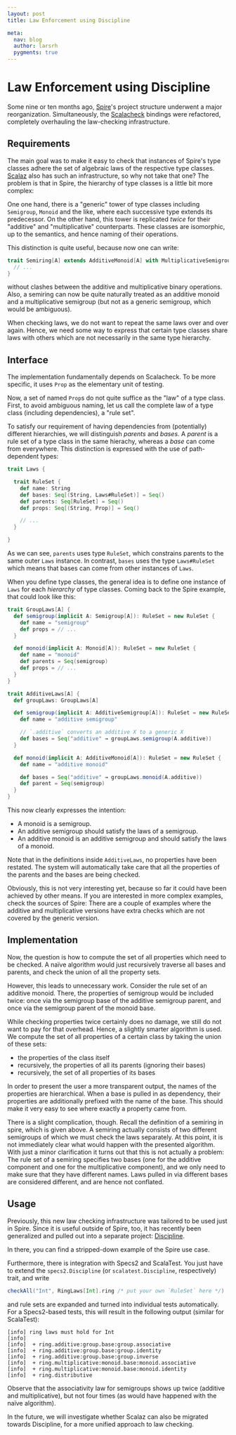 ```yaml
---
layout: post
title: Law Enforcement using Discipline

meta:
  nav: blog
  author: larsrh
  pygments: true
---
```


Law Enforcement using Discipline
================================

Some nine or ten months ago, [Spire](http://github.com/non/spire)'s project structure underwent a major reorganization.
Simultaneously, the [Scalacheck](http://www.scalacheck.org/) bindings were refactored, completely overhauling the law-checking infrastructure.

Requirements
------------

The main goal was to make it easy to check that instances of Spire's type classes adhere the set of algebraic laws of the respective type classes.
[Scalaz](https://github.com/scalaz/scalaz) also has such an infrastructure, so why not take that one?
The problem is that in Spire, the hierarchy of type classes is a little bit more complex:

One one hand, there is a "generic" tower of type classes including `Semigroup`, `Monoid` and the like, where each successive type extends its predecessor.
On the other hand, this tower is replicated *twice* for their "additive" and "multiplicative" counterparts.
These classes are isomorphic, up to the semantics, and hence naming of their operations.

This distinction is quite useful, because now one can write:

```scala
trait Semiring[A] extends AdditiveMonoid[A] with MultiplicativeSemigroup[A] {
  // ...
}
```

without clashes between the additive and multiplicative binary operations.
Also, a semiring can now be quite naturally treated as an additive monoid and a multiplicative semigroup (but not as a generic semigroup, which would be ambiguous).

When checking laws, we do not want to repeat the same laws over and over again.
Hence, we need some way to express that certain type classes share laws with others which are not necessarily in the same type hierarchy.


Interface
---------

The implementation fundamentally depends on Scalacheck.
To be more specific, it uses `Prop` as the elementary unit of testing.

Now, a set of named `Prop`s do not quite suffice as the "law" of a type class.
First, to avoid ambiguous naming, let us call the complete law of a type class (including dependencies), a "rule set".

To satisfy our requirement of having dependencies from (potentially) different hierarchies, we will distinguish *parents* and *bases*.
A *parent* is a rule set of a type class in the same hierachy, whereas a *base* can come from everywhere.
This distinction is expressed with the use of path-dependent types:

```scala
trait Laws {

  trait RuleSet {
    def name: String
    def bases: Seq[(String, Laws#RuleSet)] = Seq()
    def parents: Seq[RuleSet] = Seq()
    def props: Seq[(String, Prop)] = Seq()

    // ...
  }

}
```

As we can see, `parents` uses type `RuleSet`, which constrains parents to the same outer `Laws` instance.
In contrast, `bases` uses the type `Laws#RuleSet` which means that bases can come from other instances of `Laws`.

When you define type classes, the general idea is to define one instance of `Laws` for each *hierarchy* of type classes.
Coming back to the Spire example, that could look like this:

```scala
trait GroupLaws[A] {
  def semigroup(implicit A: Semigroup[A]): RuleSet = new RuleSet {
    def name = "semigroup"
    def props = // ...
  }

  def monoid(implicit A: Monoid[A]): RuleSet = new RuleSet {
    def name = "monoid"
    def parents = Seq(semigroup)
    def props = // ...
  }
}

trait AdditiveLaws[A] {
  def groupLaws: GroupLaws[A]

  def semigroup(implicit A: AdditiveSemigroup[A]): RuleSet = new RuleSet {
    def name = "additive semigroup"

    // `.additive` converts an additive X to a generic X
    def bases = Seq("additive" → groupLaws.semigroup(A.additive))
  }

  def monoid(implicit A: AdditiveMonoid[A]): RuleSet = new RuleSet {
    def name = "additive monoid"

    def bases = Seq("additive" → groupLaws.monoid(A.additive))
    def parent = Seq(semigroup)
  }
}
```

This now clearly expresses the intention:

* A monoid is a semigroup.
* An additive semigroup should satisfy the laws of a semigroup.
* An additive monoid is an additive semigroup and should satisfy the laws of a monoid.

Note that in the definitions inside `AdditiveLaws`, no properties have been restated.
The system will automatically take care that all the properties of the parents and the bases are being checked.

Obviously, this is not very interesting yet, because so far it could have been achieved by other means.
If you are interested in more complex examples, check the sources of Spire:
There are a couple of examples where the additive and multiplicative versions have extra checks which are not covered by the generic version.


Implementation
--------------

Now, the question is how to compute the set of all properties which need to be checked.
A naïve algorithm would just recursively traverse all bases and parents, and check the union of all the property sets.

However, this leads to unnecessary work.
Consider the rule set of an additive monoid.
There, the properties of semigroup would be included twice:
once via the semigroup base of the additive semigroup parent, and once via the semigroup parent of the monoid base.

While checking properties twice certainly does no damage, we still do not want to pay for that overhead.
Hence, a slightly smarter algorithm is used.
We compute the set of all properties of a certain class by taking the union of these sets:

* the properties of the class itself
* recursively, the properties of all its parents (ignoring their bases)
* recursively, the set of all properties of its bases

In order to present the user a more transparent output, the names of the properties are hierarchical.
When a base is pulled in as dependency, their properties are additionally prefixed with the name of the base.
This should make it very easy to see where exactly a property came from.

There is a slight complication, though.
Recall the definition of a semiring in spire, which is given above.
A semiring actually consists of two different semigroups of which we must check the laws separately.
At this point, it is not immediately clear what would happen with the presented algorithm.
With just a minor clarification it turns out that this is not actually a problem:
The rule set of a semiring specifies two bases (one for the additive component and one for the multiplicative component), and we only need to make sure that they have different names.
Laws pulled in via different bases are considered different, and are hence not conflated.

Usage
-----

Previously, this new law checking infrastructure was tailored to be used just in Spire.
Since it is useful outside of Spire, too, it has recently been generalized and pulled out into a separate project: [Discipline](https://github.com/typelevel/discipline).

In there, you can find a stripped-down example of the Spire use case.

Furthermore, there is integration with Specs2 and ScalaTest.
You just have to extend the `specs2.Discipline` (or `scalatest.Discipline`, respectively) trait, and write

```scala
checkAll("Int", RingLaws[Int].ring /* put your own `RuleSet` here */)
```

and rule sets are expanded and turned into individual tests automatically.
For a Specs2-based tests, this will result in the following output (similar for ScalaTest):

```
[info] ring laws must hold for Int
[info]
[info]  + ring.additive:group.base:group.associative
[info]  + ring.additive:group.base:group.identity
[info]  + ring.additive:group.base:group.inverse
[info]  + ring.multiplicative:monoid.base:monoid.associative
[info]  + ring.multiplicative:monoid.base:monoid.identity
[info]  + ring.distributive
```

Observe that the associativity law for semigroups shows up twice (additive and multiplicative), but not four times (as would have happened with the naïve algorithm).

In the future, we will investigate whether Scalaz can also be migrated towards Discipline, for a more unified approach to law checking.
